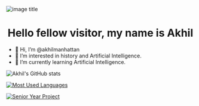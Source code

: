 ![image title](https://rushter.com/counter.svg)
<h1 align = "center">Hello fellow visitor, my name is Akhil</h1>

- 👋 Hi, I’m @akhilmanhattan
- 👀 I’m interested in history and Artificial Intelligence.
- 🌱 I’m currently learning Artificial Intelligence.

![Akhil's GitHub stats](https://github-readme-stats.vercel.app/api?username=akhilmanhattan)

[![Most Used Languages](https://github-readme-stats.vercel.app/api/top-langs/?username=akhilmanhattan)](https://github.com/akhilmanhattan/github-readme-stats)

[![Senior Year Project](https://github-readme-stats.vercel.app/api/pin/?username=akhilmanhattan&repo=twentyTimeProject)](https://github.com/akhilmanhattan/twentyTimeProject)

